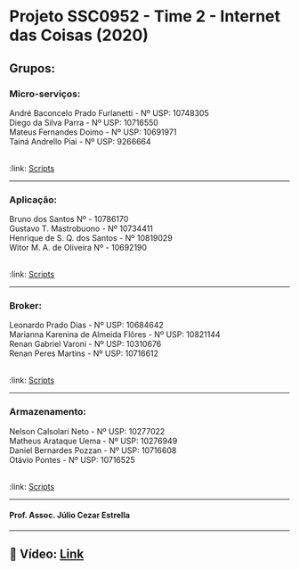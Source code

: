 # Projeto SSC0952 - Time 2 - Internet das Coisas (2020)
<h2>Grupos:</h2>

<h3>Micro-serviços:</h3>
André Baconcelo Prado Furlanetti - Nº USP: 10748305 </br>
Diego da Silva Parra - Nº USP: 10716550</br>
Mateus Fernandes Doimo - Nº USP: 10691971</br>
Tainá Andrello Piai - Nº USP: 9266664</br>
<br>
<p>:link: <a href="https://github.com/andrebpradof/SSC0952-IoT-Time-2/tree/main/Microservico">Scripts</a></p>
<hr>

<h3>Aplicação:</h3>
Bruno dos Santos Nº - 10786170 </br>
Gustavo T. Mastrobuono - Nº 10734411 </br>
Henrique de S. Q. dos Santos - Nº 10819029 </br>
Witor M. A. de Oliveira Nº - 10692190 </br>
<br>
<p>:link: <a href="https://github.com/andrebpradof/SSC0952-IoT-Time-2/tree/main/Aplicacao">Scripts</a></p>
<hr>

<h3>Broker:</h3>
Leonardo Prado Dias - Nº USP: 10684642 </br>
Marianna Karenina de Almeida Flôres - Nº USP: 10821144 </br>
Renan Gabriel Varoni - Nº USP: 10310676 </br>
Renan Peres Martins - Nº USP: 10716612 </br>
<br>
<p>:link: <a href="https://github.com/andrebpradof/SSC0952-IoT-Time-2/tree/main/Broker">Scripts</a></p>
<hr>

<h3>Armazenamento:</h3>
Nelson Calsolari Neto - Nº USP: 10277022 </br>
Matheus Arataque Uema - Nº USP: 10276949 </br>
Daniel Bernardes Pozzan - Nº USP: 10716608 </br>
Otávio Pontes - Nº USP: 10716525 </br>
<br>
<p>:link: <a href="https://github.com/andrebpradof/SSC0952-IoT-Time-2/tree/main/Armazenamento">Scripts</a></p>
<hr>




<h4>Prof. Assoc. Júlio Cezar Estrella</h4>
<hr>

<h2>🎥 Vídeo:  <a href="https://www.youtube.com/embed/njBJxJEwCXE">Link</a></h2>